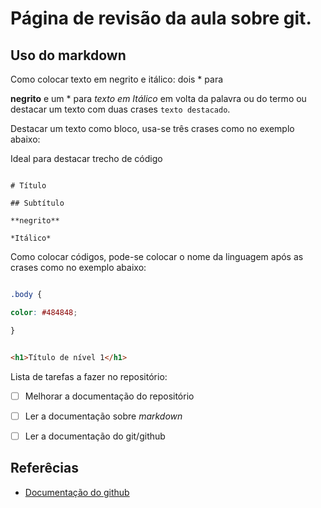 
# Página de revisão da aula sobre git.

## Uso do markdown



Como colocar texto em negrito e itálico: dois * para

**negrito** e um * para *texto em Itálico* em volta da palavra ou do termo ou destacar um texto com duas crases ``texto destacado``.



Destacar um texto como bloco, usa-se três crases como no exemplo abaixo:

Ideal para destacar trecho de código

```

# Título

## Subtítulo

**negrito**

*Itálico*

```



Como colocar códigos, pode-se colocar o nome da linguagem após as crases como no exemplo abaixo:



```css

.body {

color: #484848;

}

```

```html

<h1>Título de nível 1</h1>

```

Lista de tarefas a fazer no repositório:



- [ ] Melhorar a documentação do repositório

- [ ] Ler a documentação sobre *markdown*

- [ ] Ler a documentação do git/github



## Referêcias

* [Documentação do github](https://docs.github.com/pt/get-started/writing-on-github/getting-started-with-writing-and-formatting-on-github/basic-writing-and-formatting-syntax#headings)